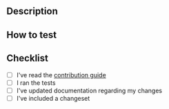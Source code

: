 <!-- Thanks for contributing! If your PR is related to an issue, please include the issue number within the description. -->

## Description

<!-- Please describe your changes. -->

## How to test

<!-- Please include the steps to test your changes. -->

## Checklist

<!-- Please check (put an "x" inside the "[ ]") the applicable items. -->

- [ ] I've read the [contribution guide](https://github.com/yungezeit/tsconfig/blob/main/CONTRIBUTING.md)
- [ ] I ran the tests
- [ ] I've updated documentation regarding my changes
- [ ] I've included a changeset
